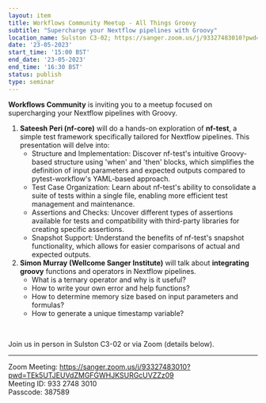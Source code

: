 ```yaml
---
layout: item
title: Workflows Community Meetup - All Things Groovy
subtitle: "Supercharge your Nextflow pipelines with Groovy"
location_name: Sulston C3-02; https://sanger.zoom.us/j/93327483010?pwd=TEk5UTJEUVdZMGFGWHJKSURGcUVZZz09
date: '23-05-2023'
start_time: '15:00 BST'
end_date: '23-05-2023'
end_time: '16:30 BST'
status: publish
type: seminar
---
```


**Workflows Community** is inviting you to a meetup focused on supercharging your Nextflow pipelines with Groovy.

1. **Sateesh Peri (nf-core)** will do a hands-on exploration of **nf-test**, a simple test framework specifically tailored for Nextflow pipelines. This presentation will delve into:
   - Structure and Implementation: Discover nf-test's intuitive Groovy-based structure using 'when' and 'then' blocks, which simplifies the definition of input parameters and expected outputs compared to pytest-workflow's YAML-based approach.
   - Test Case Organization: Learn about nf-test's ability to consolidate a suite of tests within a single file, enabling more efficient test management and maintenance.
   - Assertions and Checks: Uncover different types of assertions available for tests and compatibility with third-party libraries for creating specific assertions.
   - Snapshot Support: Understand the benefits of nf-test's snapshot functionality, which allows for easier comparisons of actual and expected outputs.
2. **Simon Murray (Wellcome Sanger Institute)** will talk about **integrating groovy** functions and operators in Nextflow pipelines.
   - What is a ternary operator and why is it useful?
   - How to write your own error and help functions?
   - How to determine memory size based on input parameters and formulas?
   - How to generate a unique timestamp variable?

</br>

Join us in person in Sulston C3-02 or via Zoom (details below).

------------------------------------------------------------------------------------

Zoom Meeting: https://sanger.zoom.us/j/93327483010?pwd=TEk5UTJEUVdZMGFGWHJKSURGcUVZZz09
</br> Meeting ID: 933 2748 3010
</br> Passcode: 387589
